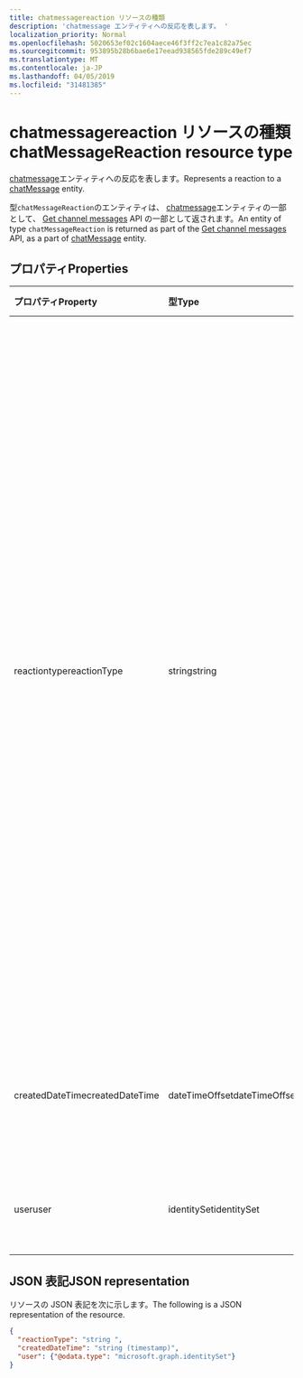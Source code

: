 ```yaml
---
title: chatmessagereaction リソースの種類
description: 'chatmessage エンティティへの反応を表します。 '
localization_priority: Normal
ms.openlocfilehash: 5020653ef02c1604aece46f3ff2c7ea1c82a75ec
ms.sourcegitcommit: 953895b28b6bae6e17eead938565fde289c49ef7
ms.translationtype: MT
ms.contentlocale: ja-JP
ms.lasthandoff: 04/05/2019
ms.locfileid: "31481385"
---
```

# <a name="chatmessagereaction-resource-type"></a><span data-ttu-id="d1e48-103">chatmessagereaction リソースの種類</span><span class="sxs-lookup"><span data-stu-id="d1e48-103">chatMessageReaction resource type</span></span>

<span data-ttu-id="d1e48-104">[chatmessage](chatmessage.md)エンティティへの反応を表します。</span><span class="sxs-lookup"><span data-stu-id="d1e48-104">Represents a reaction to a [chatMessage](chatmessage.md) entity.</span></span> 

<span data-ttu-id="d1e48-105">型`chatMessageReaction`のエンティティは、 [chatmessage](chatmessage.md)エンティティの一部として、 [Get channel messages](../api/channel-get-message.md) API の一部として返されます。</span><span class="sxs-lookup"><span data-stu-id="d1e48-105">An entity of type `chatMessageReaction` is returned as part of the [Get channel messages](../api/channel-get-message.md) API, as a part of [chatMessage](chatmessage.md) entity.</span></span>

## <a name="properties"></a><span data-ttu-id="d1e48-106">プロパティ</span><span class="sxs-lookup"><span data-stu-id="d1e48-106">Properties</span></span>
| <span data-ttu-id="d1e48-107">プロパティ</span><span class="sxs-lookup"><span data-stu-id="d1e48-107">Property</span></span>     | <span data-ttu-id="d1e48-108">型</span><span class="sxs-lookup"><span data-stu-id="d1e48-108">Type</span></span>   |<span data-ttu-id="d1e48-109">説明</span><span class="sxs-lookup"><span data-stu-id="d1e48-109">Description</span></span>|
|:---------------|:--------|:----------|
|<span data-ttu-id="d1e48-110">reactiontype</span><span class="sxs-lookup"><span data-stu-id="d1e48-110">reactionType</span></span>|<span data-ttu-id="d1e48-111">string</span><span class="sxs-lookup"><span data-stu-id="d1e48-111">string</span></span>| <span data-ttu-id="d1e48-112">反応の種類。</span><span class="sxs-lookup"><span data-stu-id="d1e48-112">The type of reaction.</span></span> <span data-ttu-id="d1e48-113">計画される値は次のとおりです。</span><span class="sxs-lookup"><span data-stu-id="d1e48-113">Planned values include:</span></span> <br><ul><li><span data-ttu-id="d1e48-114">like-メッセージと同じですが、この場合、コンテンツは空白になります。</span><span class="sxs-lookup"><span data-stu-id="d1e48-114">Like - Like a message, content is blank in this case.</span></span></li><li><span data-ttu-id="d1e48-115">絵文字と絵文字の反応。</span><span class="sxs-lookup"><span data-stu-id="d1e48-115">Emoji - Emoji reaction.</span></span> <span data-ttu-id="d1e48-116">コンテンツは絵文字の unicode 値に設定されています。</span><span class="sxs-lookup"><span data-stu-id="d1e48-116">Content is set to unicode value of the emoji.</span></span></li><li><span data-ttu-id="d1e48-117">label-コンテンツはラベル内の文字列に設定されます。</span><span class="sxs-lookup"><span data-stu-id="d1e48-117">Label - Content is set to the string in the label.</span></span></li></ul>|
|<span data-ttu-id="d1e48-118">createdDateTime</span><span class="sxs-lookup"><span data-stu-id="d1e48-118">createdDateTime</span></span>|<span data-ttu-id="d1e48-119">dateTimeOffset</span><span class="sxs-lookup"><span data-stu-id="d1e48-119">dateTimeOffset</span></span>|<span data-ttu-id="d1e48-120">ISO-8601 形式のルートメッセージの UTC タイムスタンプ。</span><span class="sxs-lookup"><span data-stu-id="d1e48-120">UTC timestamp of the root message in ISO-8601 format.</span></span>|
|<span data-ttu-id="d1e48-121">user</span><span class="sxs-lookup"><span data-stu-id="d1e48-121">user</span></span>|<span data-ttu-id="d1e48-122">identitySet</span><span class="sxs-lookup"><span data-stu-id="d1e48-122">identitySet</span></span>|<span data-ttu-id="d1e48-123">メッセージに reacted したユーザー。</span><span class="sxs-lookup"><span data-stu-id="d1e48-123">The user who reacted to the message.</span></span>|

## <a name="json-representation"></a><span data-ttu-id="d1e48-124">JSON 表記</span><span class="sxs-lookup"><span data-stu-id="d1e48-124">JSON representation</span></span>

<span data-ttu-id="d1e48-125">リソースの JSON 表記を次に示します。</span><span class="sxs-lookup"><span data-stu-id="d1e48-125">The following is a JSON representation of the resource.</span></span>

<!-- {
  "blockType": "resource",
  "optionalProperties": [
    "content"
  ],
  "baseType": "microsoft.graph.entity",
  "@odata.type": "microsoft.graph.chatMessageReaction"
}-->

```json
{
  "reactionType": "string ",
  "createdDateTime": "string (timestamp)",
  "user": {"@odata.type": "microsoft.graph.identitySet"}
}

```

<!-- uuid: 8fcb5dbc-d5aa-4681-8e31-b001d5168d79
2015-10-25 14:57:30 UTC -->
<!-- {
  "type": "#page.annotation",
  "description": "chat message reaction resource",
  "keywords": "",
  "section": "documentation",
  "tocPath": ""
}-->
